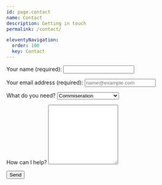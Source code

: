 ```yaml
---
id: page.contact
name: Contact
description: Getting in touch
permalink: /contact/

eleventyNavigation:
  order: 100
  key: Contact
---
```

<form id="contact-form" name="eatonfyi-contact" class="contact-form" method="POST" action="/" data-netlify="true" netlify-honeypot="Notes">
	<input type="hidden" name="form-name" value="eatonfyi-contact" />

  <p>
    <label for="Name">Your name (required):</label>
    <input type="text" id="Name" name="Name" required>
  </p>

  <p>
    <label for="Email">Your email address (required):</label>
    <input type="email" id="Email" name="Email" placeholder="name@example.com" required>
  </p>

  <p>
    <label for="Subject">What do you need?</label>
    <select id="Subject" name="Subject" required>
    <option>Commiseration</option>
    <option>Speaking or Presenting</option>
    <option>Coaching or Consulting</option>
    <option>A Mess Untangled</option>
    </select>
  </p>

  <p>
    <label for="message">How can I help?</label>
    <textarea id="message" name="message" rows="10"></textarea>
  </p>

  <button type="submit">Send</button>
</form>
